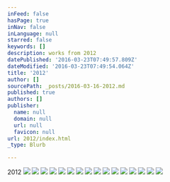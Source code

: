 ```yaml
---
inFeed: false
hasPage: true
inNav: false
inLanguage: null
starred: false
keywords: []
description: works from 2012
datePublished: '2016-03-23T07:49:57.809Z'
dateModified: '2016-03-23T07:49:54.064Z'
title: '2012'
author: []
sourcePath: _posts/2016-03-16-2012.md
published: true
authors: []
publisher:
  name: null
  domain: null
  url: null
  favicon: null
url: 2012/index.html
_type: Blurb

---
```

2012
![](https://the-grid-user-content.s3-us-west-2.amazonaws.com/983de719-d903-40f3-92bd-9b9d239ae485.jpg)
![](https://the-grid-user-content.s3-us-west-2.amazonaws.com/e9f34536-fa7e-49f8-bd69-1595d606b46a.jpg)
![](https://the-grid-user-content.s3-us-west-2.amazonaws.com/c532666e-6eb0-4602-8d2c-ec4acc86b3f7.jpg)
![](https://the-grid-user-content.s3-us-west-2.amazonaws.com/f0ea9348-20fe-4472-a2a0-398a5ca05c1b.jpg)
![](https://the-grid-user-content.s3-us-west-2.amazonaws.com/4e4a2250-8d70-4ae4-9785-f49d2c85aeec.jpg)
![](https://the-grid-user-content.s3-us-west-2.amazonaws.com/9dc3ab08-e002-4aff-bd8d-a3fe2665cbbb.jpg)
![](https://the-grid-user-content.s3-us-west-2.amazonaws.com/51ebe3ff-3a9b-4519-a0c7-c4d3138a5995.jpg)
![](https://the-grid-user-content.s3-us-west-2.amazonaws.com/1a90ef77-9fe8-4f21-93cc-bb2ddee4da23.jpg)
![](https://the-grid-user-content.s3-us-west-2.amazonaws.com/da31cf0a-3b7f-4219-b7de-97cdcc871b50.jpg)
![](https://the-grid-user-content.s3-us-west-2.amazonaws.com/adcda666-d428-4150-93df-e418e2f2f453.jpg)
![](https://the-grid-user-content.s3-us-west-2.amazonaws.com/5d177e4c-a505-411c-83d5-59c210528204.jpg)
![](https://the-grid-user-content.s3-us-west-2.amazonaws.com/ea0678ec-ca96-41c2-8805-2374464f4eeb.jpg)
![](https://the-grid-user-content.s3-us-west-2.amazonaws.com/c51e48cf-206f-4f0a-8c8a-8aad7c0e5970.jpg)
![](https://the-grid-user-content.s3-us-west-2.amazonaws.com/1d003d97-e496-48da-bcfc-6282df623ca8.jpg)
![](https://the-grid-user-content.s3-us-west-2.amazonaws.com/bae5cdd0-7b49-4ba0-af4a-72d26e9ccc98.jpg)
![](https://the-grid-user-content.s3-us-west-2.amazonaws.com/fd0a999e-cf81-4570-8fba-4314d34ed7d0.jpg)